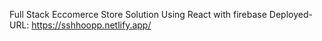 Full Stack Eccomerce Store Solution Using React with firebase
Deployed-URL: https://sshhoopp.netlify.app/
